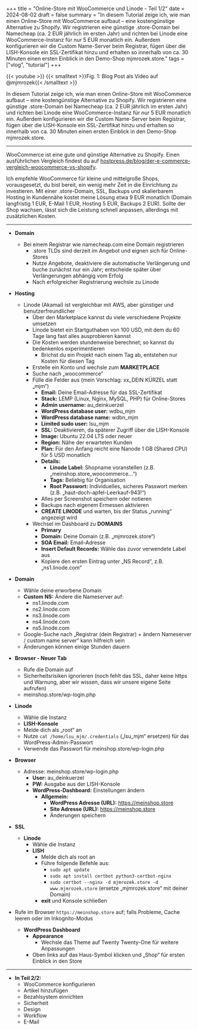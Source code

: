 +++
title = "Online-Store mit WooCommerce und Linode - Teil 1/2"
date = 2024-08-02
draft = false
summary = "In diesem Tutorial zeige ich, wie man einen Online-Store mit WooCommerce aufbaut – eine kostengünstige Alternative zu Shopify. Wir registrieren eine günstige .store-Domain bei Namecheap (ca. 2 EUR jährlich im ersten Jahr) und richten bei Linode eine WooCommerce-Instanz für nur 5 EUR monatlich ein. Außerdem konfigurieren wir die Custom Name-Server beim Registrar, fügen über die LISH-Konsole ein SSL-Zertifikat hinzu und erhalten so innerhalb von ca. 30 Minuten einen ersten Einblick in den Demo-Shop mjmrozek.store."
tags = ["vlog", "tutorial"]
+++

{{< youtube  >}}
{{< smalltext >}}Fig. 1: Blog Post als Video auf @mjmrozek{{< /smalltext >}} 

In diesem Tutorial zeige ich, wie man einen Online-Store mit WooCommerce aufbaut – eine kostengünstige Alternative zu Shopify. Wir registrieren eine günstige .store-Domain bei Namecheap (ca. 2 EUR jährlich im ersten Jahr) und richten bei Linode eine WooCommerce-Instanz für nur 5 EUR monatlich ein. Außerdem konfigurieren wir die Custom Name-Server beim Registrar, fügen über die LISH-Konsole ein SSL-Zertifikat hinzu und erhalten so innerhalb von ca. 30 Minuten einen ersten Einblick in den Demo-Shop mjmrozek.store.

---

WooCommerce ist eine gute und günstige Alternative zu Shopify. Einen ausführlichen Vergleich findest du auf [hostpress.de/blog/der-e-commerce-vergleich-woocommerce-vs-shopify](https://hostpress.de/blog/der-e-commerce-vergleich-woocommerce-vs-shopify). 

Ich empfehle WooCommerce für kleine und mittelgroße Shops, vorausgesetzt, du bist bereit, ein wenig mehr Zeit in die Einrichtung zu investieren. Mit einer .store-Domain, SSL, Backups und skalierbarem Hosting in Kundennähe kostet meine Lösung etwa 9 EUR monatlich (Domain langfristig 1 EUR, E-Mail 1 EUR, Hosting 5 EUR, Backups 2 EUR). Sollte der Shop wachsen, lässt sich die Leistung schnell anpassen, allerdings mit zusätzlichen Kosten.

---

- **Domain**
  - Bei einem Registrar wie namecheap.com eine Domain registrieren
    - .store TLDs sind derzeit im Angebot und eignen sich für Online-Stores
    - Nutze Angebote, deaktiviere die automatische Verlängerung und buche zunächst nur ein Jahr; entscheide später über Verlängerungen abhängig vom Erfolg
    - Nach erfolgreicher Registrierung wechsle zu Linode

- **Hosting**
  - Linode (Akamai) ist vergleichbar mit AWS, aber günstiger und benutzerfreundlicher
    - Über den Marketplace kannst du viele verschiedene Projekte umsetzen
    - Linode bietet ein Startguthaben von 100 USD, mit dem du 60 Tage lang fast alles ausprobieren kannst
    - Die Kosten werden stundenweise berechnet; so kannst du bedenkenlos experimentieren
      - Brichst du ein Projekt nach einem Tag ab, entstehen nur Kosten für diesen Tag
    - Erstelle ein Konto und wechsle zum **MARKETPLACE**
    - Suche nach „woocommerce“
    - Fülle die Felder aus (mein Vorschlag: xx_DEIN KÜRZEL statt „mjm“)
      - **Email:** Deine Email-Adresse für das SSL-Zertifikat
      - **Stack:** LEMP (Linux, Nginx, MySQL, PHP) für Online-Stores
      - **Admin username:** au_deinkuerzel
      - **WordPress database user:** wdbu_mjm
      - **WordPress database name:** wdbn_mjm
      - **Limited sudo user:** lsu_mjm
      - **SSL:** Deaktivieren, da späterer Zugriff über die LISH-Konsole
      - **Image:** Ubuntu 22.04 LTS oder neuer
      - **Region:** Nähe der erwarteten Kunden
      - **Plan:** Für den Anfang reicht eine Nanode 1 GB (Shared CPU) für 5 USD monatlich
      - **Details:**
        - **Linode Label:** Shopname voranstellen (z.B. „meinshop.store_woocommerce…“)
        - **Tags:** Beliebig für Organisation
        - **Root Passwort:** Individuelles, sicheres Passwort merken (z.B. „haut-doch-apfel-Leerkauf-943!“)
      - Alles per Screenshot speichern oder notieren
      - Backups nach eigenem Ermessen aktivieren
      - **CREATE LINODE** und warten, bis der Status „running“ angezeigt wird
    - Wechsel im Dashboard zu **DOMAINS**
      - **Primary**
      - **Domain:** Deine Domain (z.B. „mjmrozek.store“)
      - **SOA Email:** Email-Adresse
      - **Insert Default Records:** Wähle das zuvor verwendete Label aus
      - Kopiere den ersten Eintrag unter „NS Record“, z.B. „ns1.linode.com“

- **Domain**
  - Wähle deine erworbene Domain
  - **Custom NS:** Ändere die Nameserver auf:
    - ns1.linode.com
    - ns2.linode.com
    - ns3.linode.com
    - ns4.linode.com
    - ns5.linode.com
  - Google-Suche nach „Registrar (dein Registrar) + ändern Nameserver / custom name server“ kann hilfreich sein
  - Änderungen können einige Stunden dauern

- **Browser - Neuer Tab**
  - Rufe die Domain auf
  - Sicherheitsrisiken ignorieren (noch fehlt das SSL, daher keine https und Warnung, aber wir wissen, dass wir unsere eigene Seite aufrufen)
  - meinshop.store/wp-login.php

- **Linode**
  - Wähle die Instanz
  - **LISH-Konsole**
  - Melde dich als „root“ an
  - Nutze `cat /home/lsu_mjm/.credentials` („lsu_mjm“ ersetzen) für das WordPress-Admin-Passwort
  - Verwende das Passwort für meinshop.store/wp-login.php

- **Browser**
  - Adresse: meinshop.store/wp-login.php
    - **User:** au_deinkuerzel
    - **PW:** Ausgabe aus der LISH-Konsole
    - **WordPress-Dashboard:** Einstellungen ändern
      - **Allgemein:**
        - **WordPress Adresse (URL):** https://meinshop.store
        - **Site Adresse (URL):** https://meinshop.store
        - Änderungen speichern

- **SSL**
  - **Linode**
    - Wähle die Instanz
    - **LISH**
      - Melde dich als root an
      - Führe folgende Befehle aus:
        - `sudo apt update`
        - `sudo apt install certbot python3-certbot-nginx`
        - `sudo certbot --nginx -d mjmrozek.store -d www.mjmrozek.store` (ersetze „mjmrozek.store“ mit deiner Domain)
      - **exit** und Konsole schließen

- Rufe im Browser `https://meinshop.store` auf; falls Probleme, Cache leeren oder im Inkognito-Modus
  - **WordPress Dashboard**
    - **Appearance**
      - Wechsle das Theme auf Twenty Twenty-One für weitere Anpassungen
    - Oben links auf das Haus-Symbol klicken und „Shop“ für ersten Einblick in den Store

---

- **In Teil 2/2:**
  - WooCommerce konfigurieren
  - Artikel hinzufügen
  - Bezahlsystem einrichten
  - Sicherheit
  - Design
  - Workflow
  - E-Mail